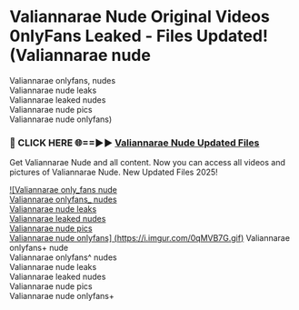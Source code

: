 # Valiannarae Nude Original Videos 0nlyFans Leaked - Files Updated! (Valiannarae nude<br>

Valiannarae onlyfans, nudes<br>
Valiannarae nude leaks<br>
Valiannarae leaked nudes<br>
Valiannarae nude pics<br>
Valiannarae nude onlyfans)

<h3>🔴 CLICK HERE 🌐==►► <a href="https://tinyurl.com/leaks-videos" rel="nofollow">Valiannarae Nude Updated Files</a></h3>

Get Valiannarae Nude and all content. Now you can access all videos and pictures of Valiannarae Nude. New Updated Files 2025!

[![Valiannarae only_fans nude<br>
Valiannarae onlyfans_ nudes<br>
Valiannarae nude leaks<br>
Valiannarae leaked nudes<br>
Valiannarae nude pics<br>
Valiannarae nude onlyfans]
(https://i.imgur.com/0qMVB7G.gif)](https://tinyurl.com/leaks-videos)
Valiannarae onlyfans+ nude<br>
Valiannarae onlyfans^ nudes<br>
Valiannarae nude leaks<br>
Valiannarae leaked nudes<br>
Valiannarae nude pics<br>
Valiannarae nude onlyfans+